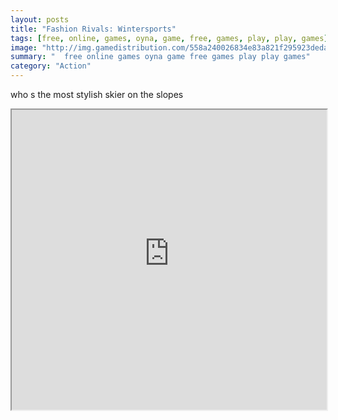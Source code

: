 ```yaml
---
layout: posts
title: "Fashion Rivals: Wintersports"
tags: [free, online, games, oyna, game, free, games, play, play, games]
image: "http://img.gamedistribution.com/558a240026834e83a821f295923dedac.jpg"
summary: "  free online games oyna game free games play play games"
category: "Action"
---
```


who s the most stylish skier on the slopes

<iframe width="100%" height="480px;" src="http://flash.gamedistribution.com?game=558a240026834e83a821f295923dedac"></iframe>
